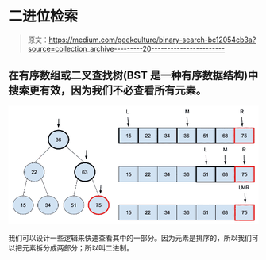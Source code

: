 # 二进位检索

> 原文：<https://medium.com/geekculture/binary-search-bc12054cb3a?source=collection_archive---------20----------------------->

## 在有序数组或二叉查找树(BST 是一种有序数据结构)中搜索更有效，因为我们不必查看所有元素。

![](img/1d611fae54ece14820ec6fcd786c763c.png)

我们可以设计一些逻辑来快速查看其中的一部分。因为元素是排序的，所以我们可以把元素拆分成两部分；所以叫二进制。